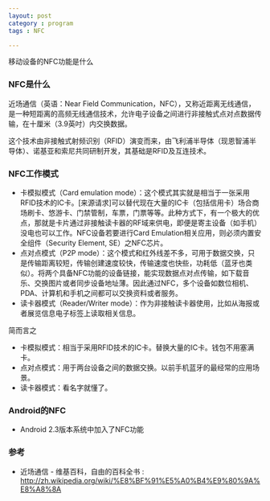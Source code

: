 ```yaml
---
layout: post
category : program
tags : NFC

---
```



移动设备的NFC功能是什么

### NFC是什么

近场通信（英语：Near Field Communication，NFC），又称近距离无线通信，是一种短距离的高频无线通信技术，允许电子设备之间进行非接触式点对点数据传输，在十厘米（3.9英吋）内交换数据。

这个技术由非接触式射频识别（RFID）演变而来，由飞利浦半导体（现恩智浦半导体）、诺基亚和索尼共同研制开发，其基础是RFID及互连技术。

### NFC工作模式

* 卡模拟模式（Card emulation mode）：这个模式其实就是相当于一张采用RFID技术的IC卡。[来源请求]可以替代现在大量的IC卡（包括信用卡）场合商场刷卡、悠游卡、门禁管制，车票，门票等等。此种方式下，有一个极大的优点，那就是卡片通过非接触读卡器的RF域来供电，即便是寄主设备（如手机）没电也可以工作。NFC设备若要进行Card Emulation相关应用，则必须内置安全组件（Security Element, SE）之NFC芯片。
* 点对点模式（P2P mode）：这个模式和红外线差不多，可用于数据交换，只是传输距离较短，传输创建速度较快，传输速度也快些，功耗低（蓝牙也类似）。将两个具备NFC功能的设备链接，能实现数据点对点传输，如下载音乐、交换图片或者同步设备地址薄。因此通过NFC，多个设备如数位相机、PDA、计算机和手机之间都可以交换资料或者服务。
* 读卡器模式（Reader/Writer mode）：作为非接触读卡器使用，比如从海报或者展览信息电子标签上读取相关信息。

简而言之

* 卡模拟模式：相当于采用RFID技术的IC卡。替换大量的IC卡。钱包不用塞满卡。
* 点对点模式：用于两台设备之间的数据交换。以前手机蓝牙的最经常的应用场景。
* 读卡器模式：看名字就懂了。

### Android的NFC
* Android 2.3版本系统中加入了NFC功能


### 参考
* 近场通信 - 维基百科，自由的百科全书 : http://zh.wikipedia.org/wiki/%E8%BF%91%E5%A0%B4%E9%80%9A%E8%A8%8A
